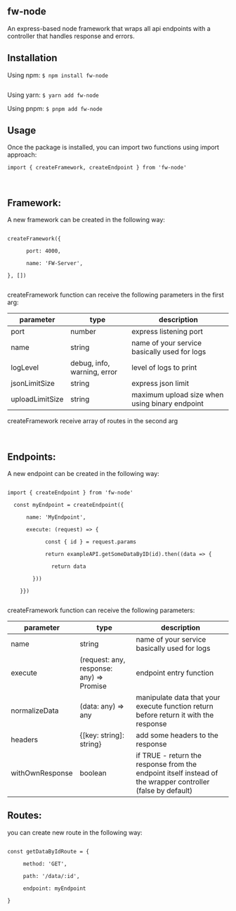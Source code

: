 ## fw-node
An express-based node framework that wraps all api endpoints with a controller that handles response and errors.


## Installation
Using npm:
<code>$ npm install fw-node &nbsp; &nbsp; &nbsp; &nbsp; &nbsp; &nbsp; &nbsp; &nbsp; &nbsp; &nbsp; &nbsp; &nbsp; &nbsp; &nbsp; &nbsp; &nbsp; </code>

Using yarn:
<code>$ yarn add fw-node &nbsp; &nbsp; &nbsp; &nbsp; &nbsp; &nbsp; &nbsp; &nbsp; &nbsp; &nbsp; &nbsp; &nbsp; &nbsp; &nbsp; &nbsp; &nbsp; </code>

Using pnpm:
<code>$ pnpm add fw-node &nbsp; &nbsp; &nbsp; &nbsp; &nbsp; &nbsp; &nbsp; &nbsp; &nbsp; &nbsp; &nbsp; &nbsp; &nbsp; &nbsp; &nbsp; &nbsp; </code>

## Usage

Once the package is installed, you can import two functions using import approach:

`import { createFramework, createEndpoint } from 'fw-node'`

<br/>

## Framework:

A new framework can be created in the following way:

<code>
createFramework({<br />
  &nbsp; &nbsp; port: 4000,<br />
  &nbsp; &nbsp; name: 'FW-Server',<br />
}, [])<br />
</code>

createFramework function can receive the following parameters in the first arg:

| parameter    | type                |description |
| ------------ | ------------ |----------- |
| port        | number       |express listening port       |
| name         | string       |name of your service basically used for logs         |
| logLevel     | debug, info, warning, error| level of logs to print |
|jsonLimitSize| string   | express json limit|
|uploadLimitSize| string | maximum upload size when using binary endpoint|

createFramework receive array of routes in the second arg

<br/>

## Endpoints:

A new endpoint can be created in the following way:

<code>
import { createEndpoint } from 'fw-node'<br/>
&nbsp; const myEndpoint = createEndpoint({<br/>
  &nbsp; &nbsp; name: 'MyEndpoint',<br/>
  &nbsp; &nbsp; execute: (request) => {<br/>
    &nbsp; &nbsp; &nbsp; &nbsp; const { id } = request.params<br/>
    &nbsp; &nbsp; &nbsp; &nbsp; return exampleAPI.getSomeDataByID(id).then((data => {<br/>
      &nbsp; &nbsp; &nbsp; &nbsp; return data<br/>
    &nbsp; &nbsp; }))<br/>
  &nbsp; }})<br/>
</code>

createFramework function can receive the following parameters:

| parameter    | type                |description |
| ------------ | ------------ |----------- |
| name        | string       |name of your service basically used for logs|
| execute        | (request: any, response: any) => Promise<any>       | endpoint entry function       |
| normalizeData        | (data: any) => any       |manipulate data that your execute function return before return it with the response|
| headers        | {[key: string]: string}       |add some headers to the response       |
| withOwnResponse        | boolean       |if TRUE - return the response from the endpoint itself instead of the wrapper controller (false by default)|

## Routes:

you can create new route in the following way:

<code>
const getDataByIdRoute = {<br/>
  &nbsp; &nbsp;method: 'GET',<br/>
  &nbsp; &nbsp;path: '/data/:id',<br/>
  &nbsp; &nbsp;endpoint: myEndpoint<br/>
}
</code>


